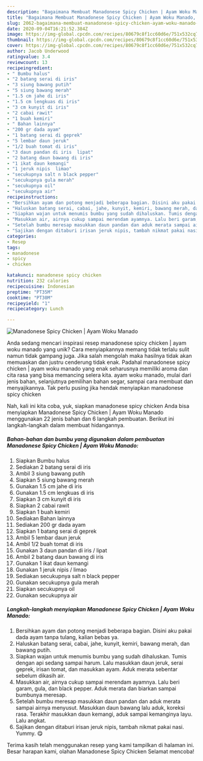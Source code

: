 ```yaml
---
description: "Bagaimana Membuat Manadonese Spicy Chicken | Ayam Woku Manado, Enak"
title: "Bagaimana Membuat Manadonese Spicy Chicken | Ayam Woku Manado, Enak"
slug: 2062-bagaimana-membuat-manadonese-spicy-chicken-ayam-woku-manado-enak
date: 2020-09-04T16:21:52.384Z
image: https://img-global.cpcdn.com/recipes/80679c8f1cc60d6e/751x532cq70/manadonese-spicy-chicken-ayam-woku-manado-foto-resep-utama.jpg
thumbnail: https://img-global.cpcdn.com/recipes/80679c8f1cc60d6e/751x532cq70/manadonese-spicy-chicken-ayam-woku-manado-foto-resep-utama.jpg
cover: https://img-global.cpcdn.com/recipes/80679c8f1cc60d6e/751x532cq70/manadonese-spicy-chicken-ayam-woku-manado-foto-resep-utama.jpg
author: Jacob Underwood
ratingvalue: 3.4
reviewcount: 13
recipeingredient:
- " Bumbu halus"
- "2 batang serai di iris"
- "3 siung bawang putih"
- "5 siung bawang merah"
- "1.5 cm jahe di iris"
- "1.5 cm lengkuas di iris"
- "3 cm kunyit di iris"
- "2 cabai rawit"
- "1 buah kemiri"
- " Bahan lainnya"
- "200 gr dada ayam"
- "1 batang serai di geprek"
- "5 lembar daun jeruk"
- "1/2 buah tomat di iris"
- "3 daun pandan di iris  lipat"
- "2 batang daun bawang di iris"
- "1 ikat daun kemangi"
- "1 jeruk nipis  limao"
- "secukupnya salt n black pepper"
- "secukupnya gula merah"
- "secukupnya oil"
- "secukupnya air"
recipeinstructions:
- "Bersihkan ayam dan potong menjadi beberapa bagian. Disini aku pakai dada ayam tanpa tulang, kalian bebas ya."
- "Haluskan batang serai, cabai, jahe, kunyit, kemiri, bawang merah, dan bawang putih."
- "Siapkan wajan untuk menumis bumbu yang sudah dihaluskan. Tumis dengan api sedang sampai harum. Lalu masukkan daun jeruk, serai geprek, irisan tomat, dan masukkan ayam. Aduk merata sebentar sebelum dikasih air."
- "Masukkan air, airnya cukup sampai merendam ayamnya. Lalu beri garam, gula, dan black pepper. Aduk merata dan biarkan sampai bumbunya meresap."
- "Setelah bumbu meresap masukkan daun pandan dan aduk merata sampai airnya menyusut. Masukkan daun bawang lalu aduk, koreksi rasa. Terakhir masukkan daun kemangi, aduk sampai kemanginya layu. Lalu angkat."
- "Sajikan dengan ditaburi irisan jeruk nipis, tambah nikmat pakai nasi. Yummy. 😋"
categories:
- Resep
tags:
- manadonese
- spicy
- chicken

katakunci: manadonese spicy chicken 
nutrition: 232 calories
recipecuisine: Indonesian
preptime: "PT35M"
cooktime: "PT30M"
recipeyield: "1"
recipecategory: Lunch

---
```



![Manadonese Spicy Chicken | Ayam Woku Manado](https://img-global.cpcdn.com/recipes/80679c8f1cc60d6e/751x532cq70/manadonese-spicy-chicken-ayam-woku-manado-foto-resep-utama.jpg)

Anda sedang mencari inspirasi resep manadonese spicy chicken | ayam woku manado yang unik? Cara menyiapkannya memang tidak terlalu sulit namun tidak gampang juga. Jika salah mengolah maka hasilnya tidak akan memuaskan dan justru cenderung tidak enak. Padahal manadonese spicy chicken | ayam woku manado yang enak seharusnya memiliki aroma dan cita rasa yang bisa memancing selera kita.
 ayam woku manado, mulai dari jenis bahan, selanjutnya pemilihan bahan segar, sampai cara membuat dan menyajikannya. Tak perlu pusing jika hendak menyiapkan manadonese spicy chicken 

Nah, kali ini kita coba, yuk, siapkan manadonese spicy chicken  Anda bisa menyiapkan Manadonese Spicy Chicken | Ayam Woku Manado menggunakan 22 jenis bahan dan 6 langkah pembuatan. Berikut ini langkah-langkah dalam membuat hidangannya.

<!--inarticleads1-->

##### Bahan-bahan dan bumbu yang digunakan dalam pembuatan Manadonese Spicy Chicken | Ayam Woku Manado:

1. Siapkan  Bumbu halus
1. Sediakan 2 batang serai di iris
1. Ambil 3 siung bawang putih
1. Siapkan 5 siung bawang merah
1. Gunakan 1.5 cm jahe di iris
1. Gunakan 1.5 cm lengkuas di iris
1. Siapkan 3 cm kunyit di iris
1. Siapkan 2 cabai rawit
1. Siapkan 1 buah kemiri
1. Sediakan  Bahan lainnya
1. Sediakan 200 gr dada ayam
1. Siapkan 1 batang serai di geprek
1. Ambil 5 lembar daun jeruk
1. Ambil 1/2 buah tomat di iris
1. Gunakan 3 daun pandan di iris / lipat
1. Ambil 2 batang daun bawang di iris
1. Gunakan 1 ikat daun kemangi
1. Gunakan 1 jeruk nipis / limao
1. Sediakan secukupnya salt n black pepper
1. Gunakan secukupnya gula merah
1. Siapkan secukupnya oil
1. Gunakan secukupnya air




<!--inarticleads2-->

##### Langkah-langkah menyiapkan Manadonese Spicy Chicken | Ayam Woku Manado:

1. Bersihkan ayam dan potong menjadi beberapa bagian. Disini aku pakai dada ayam tanpa tulang, kalian bebas ya.
1. Haluskan batang serai, cabai, jahe, kunyit, kemiri, bawang merah, dan bawang putih.
1. Siapkan wajan untuk menumis bumbu yang sudah dihaluskan. Tumis dengan api sedang sampai harum. Lalu masukkan daun jeruk, serai geprek, irisan tomat, dan masukkan ayam. Aduk merata sebentar sebelum dikasih air.
1. Masukkan air, airnya cukup sampai merendam ayamnya. Lalu beri garam, gula, dan black pepper. Aduk merata dan biarkan sampai bumbunya meresap.
1. Setelah bumbu meresap masukkan daun pandan dan aduk merata sampai airnya menyusut. Masukkan daun bawang lalu aduk, koreksi rasa. Terakhir masukkan daun kemangi, aduk sampai kemanginya layu. Lalu angkat.
1. Sajikan dengan ditaburi irisan jeruk nipis, tambah nikmat pakai nasi. Yummy. 😋




Terima kasih telah menggunakan resep yang kami tampilkan di halaman ini. Besar harapan kami, olahan Manadonese Spicy Chicken  Selamat mencoba!
